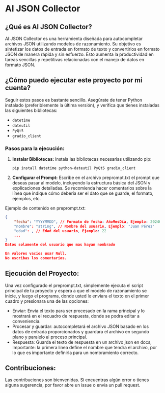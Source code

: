 # AI JSON Collector

## ¿Qué es AI JSON Collector?

AI JSON Collector es una herramienta diseñada para autocompletar archivos JSON utilizando modelos de razonamiento. Su objetivo es sintetizar los datos de entrada en formato de texto y convertirlos en formato JSON de manera rápida y sin esfuerzo. Esto aumenta la productividad en tareas sencillas y repetitivas relacionadas con el manejo de datos en formato JSON.

## ¿Cómo puedo ejecutar este proyecto por mi cuenta?

Seguir estos pasos es bastante sencillo. Asegúrate de tener Python instalado (preferiblemente la última versión), y verifica que tienes instaladas las siguientes bibliotecas:

- `datetime`
- `dateutil`
- `PyQt5`
- `gradio_client`

### Pasos para la ejecución:

1. **Instalar Bibliotecas:**
   Instala las bibliotecas necesarias utilizando pip:
   ```sh
   pip install datetime python-dateutil PyQt5 gradio_client
	```
	
2. **Configurar el Prompt:**
	Escribe en el archivo preprompt.txt el prompt que deseas pasar al modelo, incluyendo la estructura básica del JSON y explicaciones detalladas. Se recomienda hacer comentarios sobre la línea que indique cómo debería ser el dato que se guarde, el formato, ejemplos, etc.

Ejemplo de contenido en preprompt.txt:

```json
{
    "fecha": "YYYYMMDD", // Formato de fecha: AñoMesDía, Ejemplo: 20240812
    "nombre": "string", // Nombre del usuario, Ejemplo: "Juan Pérez"
	"edad": , // Edad del usuario, Ejemplo: 22
    ...
}
Datos solamente del usuario que mas hayan nombrado

En valores vacios usar Null.
No escribas los comentarios.

```

## Ejecución del Proyecto:
Una vez configurado el preprompt.txt, simplemente ejecuta el script principal de tu proyecto y espera a que el modelo de razonamiento se inicie, y luego el programa, donde usted le enviara el texto en el primer cuadro y presionara una de las opciones:
- Enviar: Envia el texto para ser procesado en la rama principal y lo mostrará en el recuadro de respuesta, donde se podra editar a conveniencia.
- Procesar y guardar: autocompletará el archivo JSON basado en los datos de entrada proporcionados y guardara el archivo en segundo plano y paralelo al proceso principal.
- Respuesta: Guarda el texto de respuesta en un archivo json en docs, Importante: la primera linea define el nombre que tendra el archivo, por lo que es importante definirla para un nombramiento correcto.


## Contribuciones:
Las contribuciones son bienvenidas. Si encuentras algún error o tienes alguna sugerencia, por favor abre un issue o envía un pull request.

